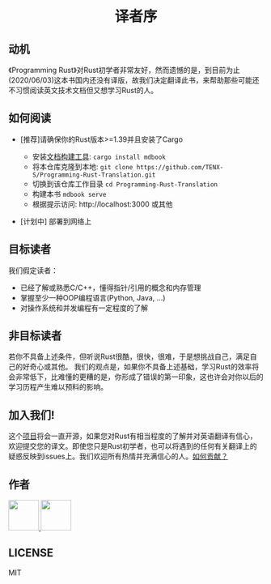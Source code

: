 <h1 align="center">译者序</h1>


## 动机
《Programming Rust》对Rust初学者非常友好，然而遗憾的是，到目前为止(2020/06/03)这本书国内还没有译版，故我们决定翻译此书，来帮助那些可能还不习惯阅读英文技术文档但又想学习Rust的人。


## 如何阅读
- [推荐]请确保你的Rust版本>=1.39并且安装了Cargo
    - 安装[文档构建工具](https://github.com/rust-lang/mdBook): `cargo install mdbook`
    - 将本仓库克隆到本地: `git clone https://github.com/TENX-S/Programming-Rust-Translation.git`
    - 切换到该仓库工作目录 `cd Programming-Rust-Translation`
    - 构建本书 `mdbook serve`
    - 根据提示访问: http://localhost:3000 或其他

- [计划中] 部署到网络上


## 目标读者
我们假定读者：
- 已经了解或熟悉C/C++，懂得指针/引用的概念和内存管理
- 掌握至少一种OOP编程语言(Python, Java, ...)
- 对操作系统和并发编程有一定程度的了解

## 非目标读者
若你不具备上述条件，但听说Rust很酷，很快，很难，于是想挑战自己，满足自己的好奇心或其他。
我们的观点是，如果你不具备上述基础，学习Rust的效率将会非常低下，比难懂的更糟的是，你形成了错误的第一印象，这也许会对你以后的学习历程产生难以预料的影响。

## 加入我们!
这个[项目](https://github.com/TENX-S/Programming-Rust-Translation)将会一直开源，如果您对Rust有相当程度的了解并对英语翻译有信心，欢迎提交您的译文。即使您只是Rust初学者，也可以将遇到的任何有关翻译上的疑惑反映到issues上。我们欢迎所有热情并充满信心的人。[如何贡献？](CONTRIBUTING.md)


## 作者


<a
    href="https://github.com/TENX-S">
    <img src="https://avatars1.githubusercontent.com/u/40336192?s=460&amp" width="60px">
</a><a
    href="https://github.com/KallenW">
    <img src="https://avatars2.githubusercontent.com/u/66395882?s=460&amp" width="60px">
</a>


## LICENSE
MIT